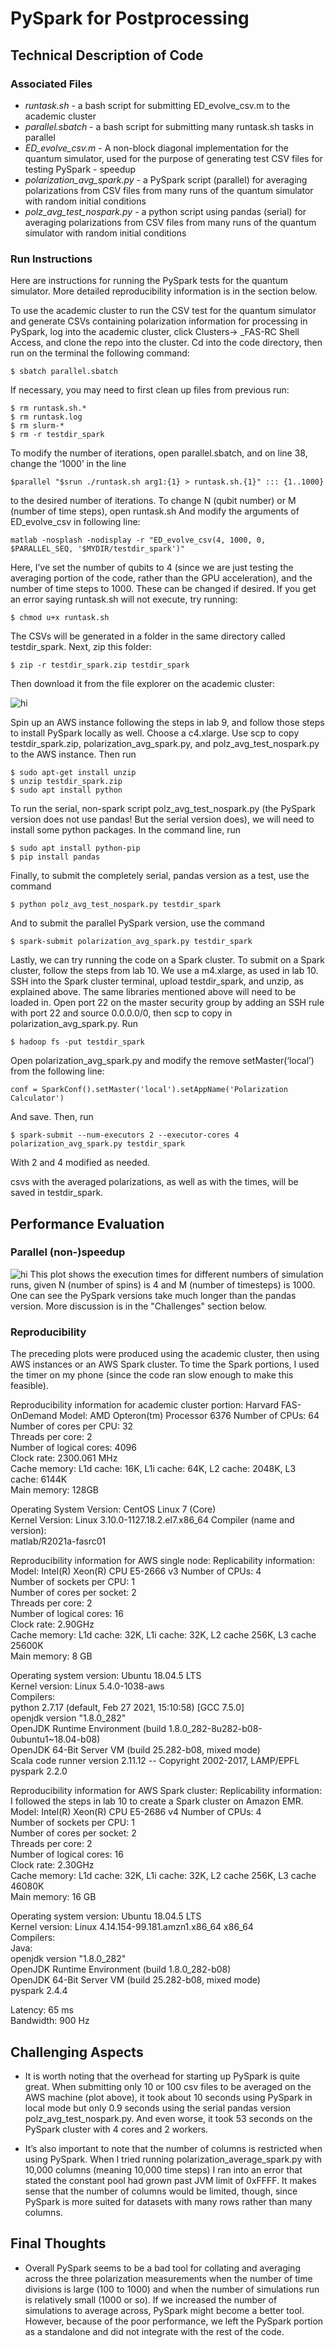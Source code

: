 # PySpark for Postprocessing

## Technical Description of Code

### Associated Files
- *runtask.sh* - a bash script for submitting ED_evolve_csv.m to the academic cluster
- *parallel.sbatch* - a bash script for submitting many runtask.sh tasks in parallel
- *ED_evolve_csv.m* - A non-block diagonal implementation for the quantum simulator, used for the purpose of generating test CSV files for testing PySpark - speedup
- *polarization_avg_spark.py* - a PySpark script (parallel) for averaging polarizations from CSV files from many runs of the quantum simulator with random initial conditions 
- *polz_avg_test_nospark.py* - a python script using pandas (serial) for averaging polarizations from CSV files from many runs of the quantum simulator with random initial conditions 

### Run Instructions

Here are instructions for running the PySpark tests for the quantum simulator. More detailed reproducibility information is in the section below. 

To use the academic cluster to run the CSV test for the quantum simulator and generate CSVs containing polarization information for processing in PySpark, log into the academic cluster, click Clusters-> _FAS-RC Shell Access, and clone the repo into the cluster. Cd into the code directory, then run on the terminal the following command:
```
$ sbatch parallel.sbatch
```
If necessary, you may need to first clean up files from previous run:
```
$ rm runtask.sh.*
$ rm runtask.log
$ rm slurm-*
$ rm -r testdir_spark
```
To modify the number of iterations, open parallel.sbatch, and on line 38, change the ‘1000’ in the line 
```
$parallel "$srun ./runtask.sh arg1:{1} > runtask.sh.{1}" ::: {1..1000}
```
to the desired number of iterations. 
To change N (qubit number) or M (number of time steps), open runtask.sh
And modify the arguments of ED_evolve_csv in following line:
```
matlab -nosplash -nodisplay -r "ED_evolve_csv(4, 1000, 0, $PARALLEL_SEQ, '$MYDIR/testdir_spark')"
```
Here, I’ve set the number of qubits to 4 (since we are just testing the averaging portion of the code, rather than the GPU acceleration), and the number of time steps to 1000. These can be changed if desired. If you get an error saying runtask.sh will not execute, try running:
```
$ chmod u+x runtask.sh
```

The CSVs will be generated in a folder in the same directory called testdir_spark. Next, zip this folder:
```
$ zip -r testdir_spark.zip testdir_spark
```
Then download it from the file explorer on the academic cluster: 

<img src="figs/fileexplorer_oncluster.png" alt="hi" class="inline"/>

Spin up an AWS instance following the steps in lab 9, and follow those steps to install PySpark locally as well. Choose a c4.xlarge. Use scp to copy testdir_spark.zip, polarization_avg_spark.py, and polz_avg_test_nospark.py to the AWS instance. Then run
```
$ sudo apt-get install unzip
$ unzip testdir_spark.zip
$ sudo apt install python
```

To run the serial, non-spark script polz_avg_test_nospark.py (the PySpark version does not use pandas! But the serial version does), we will need to install some python packages. In the command line, run
```
$ sudo apt install python-pip
$ pip install pandas

```

Finally, to submit the completely serial, pandas version as a test, use the command
```
$ python polz_avg_test_nospark.py testdir_spark
```
And to submit the parallel PySpark version, use the command
```
$ spark-submit polarization_avg_spark.py testdir_spark
```


Lastly, we can try running the code on a Spark cluster. To submit on a Spark cluster, follow the steps from lab 10. We use a m4.xlarge, as used in lab 10. SSH into the Spark cluster terminal, upload testdir_spark, and unzip, as explained above. The same libraries mentioned above will need to be loaded in. Open port 22 on the master security group by adding an SSH rule with port 22 and source 0.0.0.0/0, then scp to copy in polarization_avg_spark.py. 
Run
```
$ hadoop fs -put testdir_spark
```

Open polarization_avg_spark.py and modify the remove setMaster(‘local’) from the following line:
```
conf = SparkConf().setMaster('local').setAppName('Polarization Calculator')
```
And save. 
Then, run
```
$ spark-submit --num-executors 2 --executor-cores 4 polarization_avg_spark.py testdir_spark
```
With 2 and 4 modified as needed.  

csvs with the averaged polarizations, as well as with the times, will be saved in testdir_spark. 

## Performance Evaluation
### Parallel (non-)speedup
<img src="figs/spark_timing.png" alt="hi" class="inline"/>
This plot shows the execution times for different numbers of simulation runs, given N (number of spins) is 4 and M (number of timesteps) is 1000. One can see the PySpark versions take much longer than the pandas version. More discussion is in the "Challenges" section below. 

### Reproducibility 

The preceding plots were produced using the academic cluster, then using AWS instances or an AWS Spark cluster. To time the Spark portions, I used the timer on my phone (since the code ran slow enough to make this feasible). 


Reproducibility information for academic cluster portion: 
Harvard FAS-OnDemand
Model: AMD Opteron(tm) Processor 6376 
Number of CPUs: 64  
Number of cores per CPU: 32  
Threads per core: 2  
Number of logical cores: 4096  
Clock rate: 2300.061 MHz  
Cache memory: L1d cache: 16K, L1i cache: 64K, L2 cache: 2048K, L3 cache: 6144K   
Main memory: 128GB  

Operating System Version: CentOS Linux 7 (Core)   
Kernel Version: Linux 3.10.0-1127.18.2.el7.x86_64 
Compiler (name and version):   
matlab/R2021a-fasrc01


Reproducibility information for AWS single node:
Replicability information:
Model: Intel(R) Xeon(R) CPU E5-2666 v3
Number of CPUs: 4  
Number of sockets per CPU: 1  
Number of cores per socket: 2  
Threads per core: 2  
Number of logical cores: 16  
Clock rate: 2.90GHz  
Cache memory: L1d cache: 32K, L1i cache: 32K, L2 cache 256K, L3 cache 25600K  
Main memory: 8 GB  

Operating system version: Ubuntu 18.04.5 LTS  
Kernel version: Linux 5.4.0-1038-aws  
Compilers:  
python 2.7.17 (default, Feb 27 2021, 15:10:58) [GCC 7.5.0]  
openjdk version "1.8.0_282"  
OpenJDK Runtime Environment (build 1.8.0_282-8u282-b08-0ubuntu1~18.04-b08)  
OpenJDK 64-Bit Server VM (build 25.282-b08, mixed mode)  
Scala code runner version 2.11.12 -- Copyright 2002-2017, LAMP/EPFL  
pyspark 2.2.0  


Reproducibility information for AWS Spark cluster:
Replicability information:
I followed the steps in lab 10 to create a Spark cluster on Amazon EMR.  
Model: Intel(R) Xeon(R) CPU E5-2686 v4
Number of CPUs: 4  
Number of sockets per CPU: 1  
Number of cores per socket: 2  
Threads per core: 2  
Number of logical cores: 16  
Clock rate: 2.30GHz  
Cache memory: L1d cache: 32K, L1i cache: 32K, L2 cache 256K, L3 cache 46080K   
Main memory: 16 GB   

Operating system version: Ubuntu 18.04.5 LTS   
Kernel version: Linux 4.14.154-99.181.amzn1.x86_64 x86_64  
Compilers:  
Java:  
openjdk version "1.8.0_282"  
OpenJDK Runtime Environment (build 1.8.0_282-b08)  
OpenJDK 64-Bit Server VM (build 25.282-b08, mixed mode)  
pyspark 2.4.4  

Latency:  65 ms  
Bandwidth:  900 Hz  


## Challenging Aspects

- It is worth noting that the overhead for starting up PySpark is quite great. When submitting only 10 or 100 csv files to be averaged on the AWS machine (plot above), it took about 10 seconds using PySpark in local mode but only 0.9 seconds using the serial pandas version polz_avg_test_nospark.py. And even worse, it took 53 seconds on the PySpark cluster with 4 cores and 2 workers. 

- It’s also important to note that the number of columns is restricted when using PySpark. When I tried running polarization_average_spark.py with 10,000 columns (meaning 10,000 time steps) I ran into an error that stated the constant pool had grown past JVM limit of 0xFFFF. It makes sense that the number of columns would be limited, though, since PySpark is more suited for datasets with many rows rather than many columns. 

## Final Thoughts
- Overall PySpark seems to be a bad tool for collating and averaging across the three polarization measurements when the number of time divisions is large (100 to 1000) and when the number of simulations run is relatively small (1000 or so). If we increased the number of simulations to average across, PySpark might become a better tool. However, because of the poor performance, we left the PySpark portion as a standalone and did not integrate with the rest of the code.
